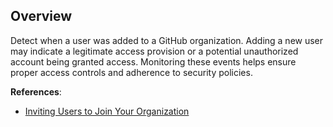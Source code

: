 ## Overview

Detect when a user was added to a GitHub organization. Adding a new user may indicate a legitimate access provision or a potential unauthorized account being granted access. Monitoring these events helps ensure proper access controls and adherence to security policies.

**References**:
- [Inviting Users to Join Your Organization](https://docs.github.com/en/organizations/managing-membership-in-your-organization/inviting-users-to-join-your-organization)

